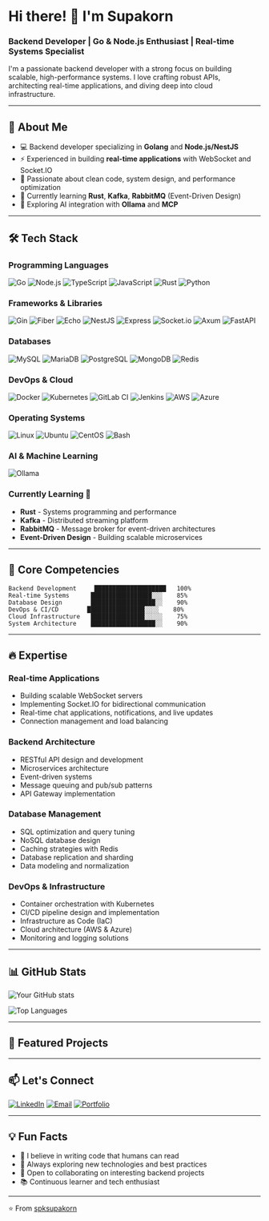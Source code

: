 # Hi there! 👋 I'm Supakorn

### Backend Developer | Go & Node.js Enthusiast | Real-time Systems Specialist

I'm a passionate backend developer with a strong focus on building scalable, high-performance systems. I love crafting robust APIs, architecting real-time applications, and diving deep into cloud infrastructure.

---

## 🚀 About Me

- 💻 Backend developer specializing in **Golang** and **Node.js/NestJS**
- ⚡ Experienced in building **real-time applications** with WebSocket and Socket.IO
- 🎯 Passionate about clean code, system design, and performance optimization
- 🌱 Currently learning **Rust**, **Kafka**, **RabbitMQ** (Event-Driven Design)
- 🤖 Exploring AI integration with **Ollama** and **MCP**

---

## 🛠️ Tech Stack

### Programming Languages
![Go](https://img.shields.io/badge/Go-00ADD8?style=for-the-badge&logo=go&logoColor=white)
![Node.js](https://img.shields.io/badge/Node.js-339933?style=for-the-badge&logo=node.js&logoColor=white)
![TypeScript](https://img.shields.io/badge/TypeScript-3178C6?style=for-the-badge&logo=typescript&logoColor=white)
![JavaScript](https://img.shields.io/badge/JavaScript-F7DF1E?style=for-the-badge&logo=javascript&logoColor=black)
![Rust](https://img.shields.io/badge/Rust-000000?style=for-the-badge&logo=rust&logoColor=white)
![Python](https://img.shields.io/badge/Python-3776AB?style=for-the-badge&logo=python&logoColor=white)

### Frameworks & Libraries
![Gin](https://img.shields.io/badge/Gin-0075C8?style=for-the-badge&logo=gin&logoColor=white)
![Fiber](https://img.shields.io/badge/Fiber-000000?style=for-the-badge&logo=go-fiber&logoColor=white)
![Echo](https://img.shields.io/badge/Echo-6828A0?style=for-the-badge&logo=labstack-echo&logoColor=white)
![NestJS](https://img.shields.io/badge/NestJS-E0234E?style=for-the-badge&logo=nestjs&logoColor=white)
![Express](https://img.shields.io/badge/Express-000000?style=for-the-badge&logo=express&logoColor=white)
![Socket.io](https://img.shields.io/badge/Socket.io-010101?style=for-the-badge&logo=socket.io&logoColor=white)
![Axum](https://img.shields.io/badge/Axum-9A3412?style=for-the-badge&logo=axum&logoColor=white)
![FastAPI](https://img.shields.io/badge/FastAPI-009688?style=for-the-badge&logo=fastapi&logoColor=white)

### Databases
![MySQL](https://img.shields.io/badge/MySQL-4479A1?style=for-the-badge&logo=mysql&logoColor=white)
![MariaDB](https://img.shields.io/badge/MariaDB-003545?style=for-the-badge&logo=mariadb&logoColor=white)
![PostgreSQL](https://img.shields.io/badge/PostgreSQL-4169E1?style=for-the-badge&logo=postgresql&logoColor=white)
![MongoDB](https://img.shields.io/badge/MongoDB-47A248?style=for-the-badge&logo=mongodb&logoColor=white)
![Redis](https://img.shields.io/badge/Redis-DC382D?style=for-the-badge&logo=redis&logoColor=white)

### DevOps & Cloud
![Docker](https://img.shields.io/badge/Docker-2496ED?style=for-the-badge&logo=docker&logoColor=white)
![Kubernetes](https://img.shields.io/badge/Kubernetes-326CE5?style=for-the-badge&logo=kubernetes&logoColor=white)
![GitLab CI](https://img.shields.io/badge/GitLab_CI-FC6D26?style=for-the-badge&logo=gitlab&logoColor=white)
![Jenkins](https://img.shields.io/badge/Jenkins-D24939?style=for-the-badge&logo=jenkins&logoColor=white)
![AWS](https://img.shields.io/badge/AWS-232F3E?style=for-the-badge&logo=amazon-aws&logoColor=white)
![Azure](https://img.shields.io/badge/Azure-0078D4?style=for-the-badge&logo=microsoft-azure&logoColor=white)

### Operating Systems
![Linux](https://img.shields.io/badge/Linux-FCC624?style=for-the-badge&logo=linux&logoColor=black)
![Ubuntu](https://img.shields.io/badge/Ubuntu-E95420?style=for-the-badge&logo=ubuntu&logoColor=white)
![CentOS](https://img.shields.io/badge/CentOS-262577?style=for-the-badge&logo=centos&logoColor=white)
![Bash](https://img.shields.io/badge/Bash-4EAA25?style=for-the-badge&logo=bash&logoColor=white)

### AI & Machine Learning
![Ollama](https://img.shields.io/badge/Ollama-000000?style=for-the-badge&logo=ollama&logoColor=white)

### Currently Learning 🌱
- **Rust** - Systems programming and performance
- **Kafka** - Distributed streaming platform
- **RabbitMQ** - Message broker for event-driven architectures
- **Event-Driven Design** - Building scalable microservices

---

## 💼 Core Competencies

```text
Backend Development     ████████████████████   100%
Real-time Systems      █████████████████░░░    85%
Database Design        ██████████████████░░    90%
DevOps & CI/CD        ████████████████░░░░    80%
Cloud Infrastructure   ███████████████░░░░░    75%
System Architecture    ██████████████████░░    90%
```

---

## 🔥 Expertise

### Real-time Applications
- Building scalable WebSocket servers
- Implementing Socket.IO for bidirectional communication
- Real-time chat applications, notifications, and live updates
- Connection management and load balancing

### Backend Architecture
- RESTful API design and development
- Microservices architecture
- Event-driven systems
- Message queuing and pub/sub patterns
- API Gateway implementation

### Database Management
- SQL optimization and query tuning
- NoSQL database design
- Caching strategies with Redis
- Database replication and sharding
- Data modeling and normalization

### DevOps & Infrastructure
- Container orchestration with Kubernetes
- CI/CD pipeline design and implementation
- Infrastructure as Code (IaC)
- Cloud architecture (AWS & Azure)
- Monitoring and logging solutions

---

## 📊 GitHub Stats

![Your GitHub stats](https://github-readme-stats.vercel.app/api?username=spksupakorn&show_icons=true&theme=tokyonight)

![Top Languages](https://github-readme-stats.vercel.app/api/top-langs/?username=spksupakorn&layout=compact&theme=tokyonight)

---

## 🌟 Featured Projects

<!-- Add your key projects here
### [Project Name](link-to-repo)
Brief description of the project, technologies used, and key achievements.
-->

---

## 📫 Let's Connect

[![LinkedIn](https://img.shields.io/badge/LinkedIn-0A66C2?style=for-the-badge&logo=linkedin&logoColor=white)](your-linkedin-url)
[![Email](https://img.shields.io/badge/Email-D14836?style=for-the-badge&logo=gmail&logoColor=white)](mailto:your-email)
[![Portfolio](https://img.shields.io/badge/Portfolio-000000?style=for-the-badge&logo=notion&logoColor=white)](your-portfolio-url)

---

## 💡 Fun Facts

- 🎯 I believe in writing code that humans can read
- 🚀 Always exploring new technologies and best practices
- 🤝 Open to collaborating on interesting backend projects
- 📚 Continuous learner and tech enthusiast

---

⭐️ From [spksupakorn](https://github.com/spksupakorn)
